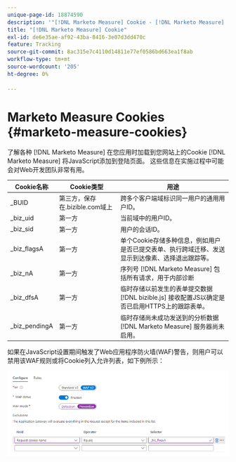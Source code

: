 ```yaml
---
unique-page-id: 18874590
description: '"[!DNL Marketo Measure] Cookie - [!DNL Marketo Measure]  — 产品文档”'
title: "[!DNL Marketo Measure] Cookie"
exl-id: de6e35ae-af92-43ba-8416-3e07d3dd470c
feature: Tracking
source-git-commit: 8ac315e7c4110d14811e77ef0586bd663ea1f8ab
workflow-type: tm+mt
source-wordcount: '205'
ht-degree: 0%

---
```


# Marketo Measure Cookies {#marketo-measure-cookies}

了解各种 [!DNL Marketo Measure] 在您应用时加载到您网站上的Cookie [!DNL Marketo Measure] 将JavaScript添加到登陆页面。 这些信息在实施过程中可能会对Web开发团队非常有用。

| **Cookie名称** | **Cookie类型** | **用途** |
|---|---|---|
| _BUID | 第三方，保存在.bizible.com域上 | 跨多个客户端域标识同一用户的通用用户ID。 |
| _biz_uid | 第一方 | 当前域中的用户ID。 |
| _biz_sid | 第一方 | 用户的会话ID。 |
| _biz_flagsA | 第一方 | 单个Cookie存储多种信息，例如用户是否已提交表单、执行跨域迁移、发送显示到达像素、选择退出跟踪等。 |
| _biz_nA | 第一方 | 序列号 [!DNL Marketo Measure] 包括所有请求，用于内部诊断 |
| _biz_dfsA | 第一方 | 临时存储以前发生的表单提交数据 [!DNL bizible.js] 接收配置JS以确定是否已启用HTTPS上的跟踪表单。 |
| _biz_pendingA | 第一方 | 临时存储尚未成功发送到的分析数据 [!DNL Marketo Measure] 服务器尚未启用。 |

如果在JavaScript设置期间触发了Web应用程序防火墙(WAF)警告，则用户可以禁用该WAF规则或将Cookie列入允许列表，如下例所示：

![](assets/marketo-measure-cookies-1.png)
